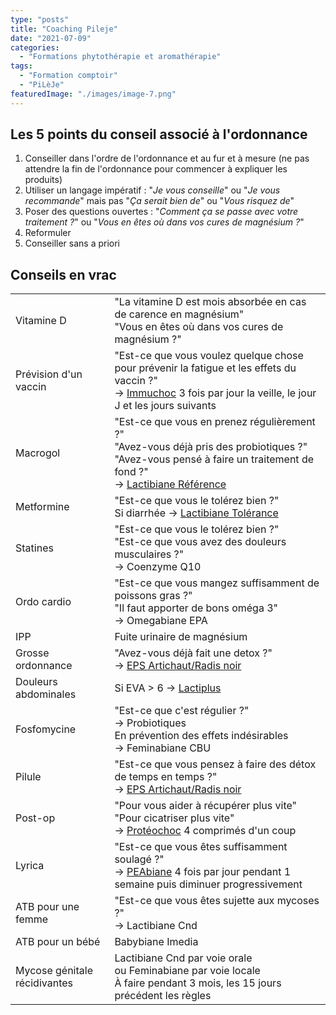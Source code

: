 ```yaml
---
type: "posts"
title: "Coaching Pileje"
date: "2021-07-09"
categories:
  - "Formations phytothérapie et aromathérapie"
tags:
  - "Formation comptoir"
  - "PiLèJe"
featuredImage: "./images/image-7.png"
---
```


## Les 5 points du conseil associé à l'ordonnance

1. Conseiller dans l'ordre de l'ordonnance et au fur et à mesure (ne pas attendre la fin de l'ordonnance pour commencer à expliquer les produits)
2. Utiliser un langage impératif : "_Je vous conseille_" ou "_Je vous recommande_" mais pas "_Ça serait bien de_" ou "_Vous risquez de_"
3. Poser des questions ouvertes : "_Comment ça se passe avec votre traitement ?_" ou "_Vous en êtes où dans vos cures de magnésium ?_"
4. Reformuler
5. Conseiller sans a priori

## Conseils en vrac

<table><tbody><tr><td>Vitamine D</td><td>"La vitamine D est mois absorbée en cas de carence en magnésium"<br>"Vous en êtes où dans vos cures de magnésium ?"</td></tr><tr><td>Prévision d'un vaccin</td><td>"Est-ce que vous voulez quelque chose pour prévenir la fatigue et les effets du vaccin ?"<br>-&gt; <a href="https://pharmacie.marionetmarin.fr/produit/immuchoc/" data-type="produit" data-id="3166">Immuchoc</a> 3 fois par jour la veille, le jour J et les jours suivants</td></tr><tr><td>Macrogol</td><td>"Est-ce que vous en prenez régulièrement ?"<br>"Avez-vous déjà pris des probiotiques ?"<br>"Avez-vous pensé à faire un traitement de fond ?"<br>-&gt; <a href="https://pharmacie.marionetmarin.fr/produit/lactibiane-reference/" data-type="produit" data-id="2533">Lactibiane Référence</a></td></tr><tr><td>Metformine</td><td>"Est-ce que vous le tolérez bien ?"<br>Si diarrhée -&gt; <a href="https://pharmacie.marionetmarin.fr/produit/lactibiane-tolerance/" data-type="produit" data-id="2531">Lactibiane Tolérance</a></td></tr><tr><td>Statines</td><td>"Est-ce que vous le tolérez bien ?"<br>"Est-ce que vous avez des douleurs musculaires ?"<br>-&gt; Coenzyme Q10</td></tr><tr><td>Ordo cardio</td><td>"Est-ce que vous mangez suffisamment de poissons gras ?"<br>"Il faut apporter de bons oméga 3"<br>-&gt; Omegabiane EPA</td></tr><tr><td>IPP</td><td>Fuite urinaire de magnésium</td></tr><tr><td>Grosse ordonnance</td><td>"Avez-vous déjà fait une detox ?"<br>-&gt; <a href="https://pharmacie.marionetmarin.fr/produit/eps-artichaut-radis-noir/" data-type="produit" data-id="3043">EPS Artichaut/Radis noir</a></td></tr><tr><td>Douleurs abdominales</td><td>Si EVA &gt; 6 -&gt; <a href="https://pharmacie.marionetmarin.fr/produit/lactiplus/" data-type="produit" data-id="2529">Lactiplus</a></td></tr><tr><td>Fosfomycine</td><td>"Est-ce que c'est régulier ?"<br>-&gt; Probiotiques<br>En prévention des effets indésirables<br>-&gt; Feminabiane CBU</td></tr><tr><td>Pilule</td><td>"Est-ce que vous pensez à faire des détox de temps en temps ?"<br>-&gt; <a href="https://pharmacie.marionetmarin.fr/produit/eps-artichaut-radis-noir/" data-type="produit" data-id="3043">EPS Artichaut/Radis noir</a></td></tr><tr><td>Post-op</td><td>"Pour vous aider à récupérer plus vite"<br>"Pour cicatriser plus vite"<br>-&gt; <a href="https://pharmacie.marionetmarin.fr/produit/proteochoc/" data-type="produit" data-id="3168">Protéochoc</a> 4 comprimés d'un coup</td></tr><tr><td>Lyrica</td><td>"Est-ce que vous êtes suffisamment soulagé ?"<br>-&gt; <a href="https://pharmacie.marionetmarin.fr/produit/peabiane/" data-type="produit" data-id="3284">PEAbiane</a> 4 fois par jour pendant 1 semaine puis diminuer progressivement</td></tr><tr><td>ATB pour une femme</td><td>"Est-ce que vous êtes sujette aux mycoses ?"<br>-&gt; Lactibiane Cnd</td></tr><tr><td>ATB pour un bébé</td><td>Babybiane Imedia</td></tr><tr><td>Mycose génitale récidivantes</td><td>Lactibiane Cnd par voie orale<br>ou Feminabiane par voie locale<br>À faire pendant 3 mois, les 15 jours précédent les règles</td></tr></tbody></table>
